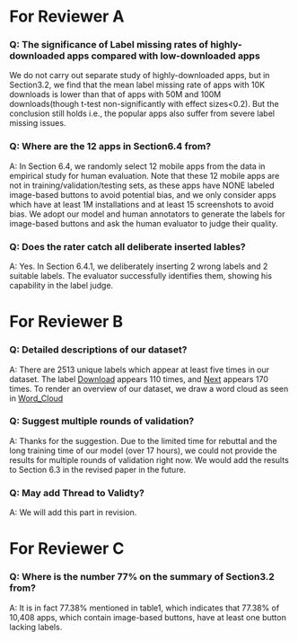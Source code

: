 # For Reviewer A

### Q: The significance of Label missing rates of highly-downloaded apps compared with low-downloaded apps

We do not carry out separate study of highly-downloaded apps, but in Section3.2, we find that the mean label missing rate of apps with 10K downloads is lower than that of apps with 50M and 100M downloads(though t-test non-significantly with effect sizes<0.2). But the conclusion still holds i.e., the popular apps also suffer from severe label missing issues. 

### Q: Where are the 12 apps in Section6.4 from?

A: In Section 6.4, we randomly select 12 mobile apps from the data in empirical study for human evaluation. Note that these 12 mobile apps are not in training/validation/testing sets, as these apps have NONE labeled image-based buttons to avoid potential bias, and we only consider apps which have at least 1M installations and at least 15 screenshots to avoid bias. We adopt our model and human annotators to generate the labels for image-based buttons and ask the human evaluator to judge their quality.

### Q: Does the rater catch all deliberate inserted lables?

A: Yes. In Section 6.4.1, we deliberately inserting 2 wrong labels and 2 suitable labels. The evaluator successfully identifies them, showing his capability in the label judge.


# For Reviewer B

### Q: Detailed descriptions of our dataset?

A: There are 2513 unique labels which appear at least five times in our dataset. The label <u>Download</u> appears 110 times, and <u>Next</u> appears 170 times. To render an overview of our dataset, we draw a word cloud as seen in [Word_Cloud](https://github.com/icse2020Accessibility/icse2020Accessibility/blob/master/Dataset/wordcloud.png) 

### Q: Suggest multiple rounds of validation?

A: Thanks for the suggestion. Due to the limited time for rebuttal and the long training time of our model (over 17 hours), we could not provide the results for multiple rounds of validation right now. We would add the results to Section 6.3 in the revised paper in the future. 

### Q: May add Thread to Validty?
A: We will add this part in revision. 


# For Reviewer C

### Q: Where is the number 77% on the summary of Section3.2 from?
A: It is in fact 77.38% mentioned in table1, which indicates that 77.38% of 10,408 apps, which contain image-based buttons, have at least one button lacking labels.

